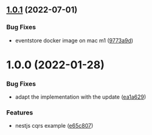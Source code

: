 ## [1.0.1](https://github.com/ngaxavi/nest-cqrs/compare/v1.0.0...v1.0.1) (2022-07-01)


### Bug Fixes

* eventstore docker image on mac m1 ([9773a9d](https://github.com/ngaxavi/nest-cqrs/commit/9773a9d8b9f7e3c89fe02f2f93cddfb800421211))

# 1.0.0 (2022-01-28)


### Bug Fixes

* adapt the implementation with the update ([ea1a629](https://github.com/ngaxavi/nest-cqrs/commit/ea1a62941587fe0277c872c014b3e05a4dd6bf44))


### Features

* nestjs cqrs example ([e65c807](https://github.com/ngaxavi/nest-cqrs/commit/e65c8072833125e4ddfa63097808932d377204ba))
